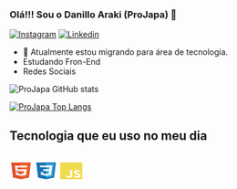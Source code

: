 ### Olá!!! Sou o Danillo Araki (ProJapa) 👋

[![Instagram](https://img.shields.io/badge/Instagram-E4405F?style=for-the-badge&logo=instagram&logoColor=white)](https://www.instagram.com/Danillo.araki/)
[![Linkedin](https://img.shields.io/badge/LinkedIn-0077B5?style=for-the-badge&logo=linkedin&logoColor=white)]((https://www.linkedin.com/in/danillo-araki-0ab26836/))

- 🔭 Atualmente estou migrando para área de tecnologia.
-  Estudando Fron-End
-  Redes Sociais 

![ProJapa GitHub stats](https://github-readme-stats.vercel.app/api?username=ProJapa&show_icons=true&theme=tokyonight)

[![ProJapa Top Langs](https://github-readme-stats.vercel.app/api/top-langs/?username=ProJapa)](https://github.com/anuraghazra/github-readme-stats)

## Tecnologia que eu uso no meu dia 
<div style="display: inline_block"><br>
  <img align="center" alt="Rafa-HTML" height="30" width="40" src="https://raw.githubusercontent.com/devicons/devicon/master/icons/html5/html5-original.svg">
  <img align="center" alt="Rafa-CSS" height="30" width="40" src="https://raw.githubusercontent.com/devicons/devicon/master/icons/css3/css3-original.svg">
   <img align="center" alt="Rafa-Js" height="30" width="40" src="https://raw.githubusercontent.com/devicons/devicon/master/icons/javascript/javascript-plain.svg">

  
  

